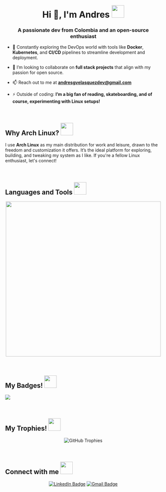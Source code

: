 <h1 align="center">Hi 👋, I'm Andres <img height="40" src="https://emoji.gg/assets/emoji/7333-parrotdance.gif"></h1>
<h3 align="center">A passionate dev from Colombia and an open-source enthusiast</h3>

- 🌱 Constantly exploring the DevOps world with tools like **Docker**, **Kubernetes**, and **CI/CD** pipelines to streamline development and deployment.

- 👯 I’m looking to collaborate on **full stack projects** that align with my passion for open source.

- 📫 Reach out to me at **andresgvelasquezdev@gmail.com**

- ⚡ Outside of coding: **I’m a big fan of reading, skateboarding, and of course, experimenting with Linux setups!**

<br />

## Why Arch Linux? <img height="40" src="https://emoji.gg/assets/emoji/15160-clubpenguinmop.gif">
<p>
I use <b>Arch Linux</b> as my main distribution for work and leisure, drawn to the freedom and customization it offers. It’s the ideal platform for exploring, building, and tweaking my system as I like. If you're a fellow Linux enthusiast, let's connect!
</p>

<br />

## Languages and Tools <img height="40" src="https://emoji.gg/assets/emoji/1392-pikachu-minecraft.gif">
<p align="center">
<img width="500px" src="https://skillicons.dev/icons?i=vue,laravel,arch,linux,bash,py,js,html,css,react,nodejs,express,postgres,mongo,git,docker,kubernetes,jenkins,aws,postman,angular,astro&perline=11"  />
</p>

<br />

## My Badges! <img height="40" src="https://emoji.gg/assets/emoji/48134-bmodancing.gif">
[<img src="https://images.credly.com/size/110x110/images/f25ec9d4-c59d-49b9-944a-f160012e81cd/image.png">](https://www.credly.com/badges/d83d7273-b471-441d-94e2-6fea463b5e97/public_url)

<br />

## My Trophies! <img height="40" src="https://emoji.gg/assets/emoji/89119-happy.gif">

<p align="center">
  <img src="https://github-profile-trophy.vercel.app/?username=knameless27&row=2&column=6&margin-w=20&margin-h=20" alt="GitHub Trophies">
</p>

<br />

## Connect with me <img height="40" src="https://emoji.gg/assets/emoji/69072-chips-cat.gif">

<div align="center">

[![LinkedIn Badge](https://img.shields.io/badge/LinkedIn-0077B5?style=for-the-badge&logo=linkedin&logoColor=white)](https://www.linkedin.com/in/andresgonzalez27/)
[![Gmail Badge](https://img.shields.io/badge/Gmail-D14836?style=for-the-badge&logo=gmail&logoColor=white)](mailto:andresgvelasquezdev@gmail.com)

</div>
